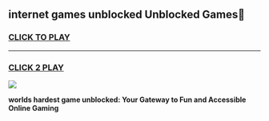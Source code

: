 
## internet games unblocked Unblocked Games👋
<h3>
<a href="https://premium.freeplayer.one?title=internet_games_unblocked&ref=16F">CLICK TO PLAY</a></h3>
<hr>

<h3>
<a href="https://premium.freeplayer.one?title=internet_games_unblocked&ref=16F">CLICK 2 PLAY</a>
  
</h3>

<a href="https://premium.freeplayer.one?title=internet_games_unblocked&ref=16F/"><img src="https://clearcache.store/games.png"></a>


**worlds hardest game unblocked: Your Gateway to Fun and Accessible Online Gaming**

